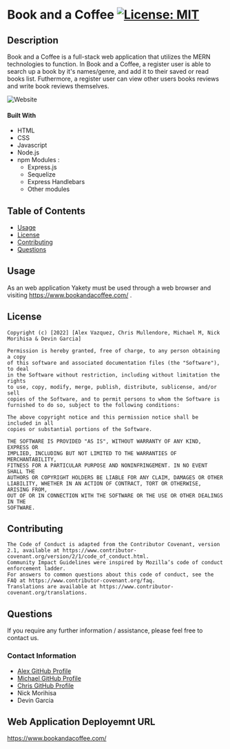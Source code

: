# Book and a Coffee [![License: MIT](https://img.shields.io/badge/License-MIT-yellow.svg)](https://opensource.org/licenses/MIT)

## Description

Book and a Coffee is a full-stack web application that utilizes the MERN technologies to function. In Book and a Coffee, a register user is able to search up a book by it's names/genre, and add it to their saved or read books list. Futhermore, a register user can view other users books reviews and write book reviews themselves. 

![Website](https://user-images.githubusercontent.com/97632228/182742646-5811f53a-133a-4eab-b30a-769645be0ec9.png)

#### Built With
* HTML
* CSS
* Javascript
* Node.js
* npm Modules :
    * Express.js
    * Sequelize
    * Express Handlebars
    * Other modules

## Table of Contents

* [Usage](#usage)
* [License](#license)
* [Contributing](#contributing)
* [Questions](#questions)
 
## Usage

 As an web application Yakety must be used through a web browser and visiting https://www.bookandacoffee.com/ .

## License

    Copyright (c) [2022] [Alex Vazquez, Chris Mullendore, Michael M, Nick Morihisa & Devin Garcia]

    Permission is hereby granted, free of charge, to any person obtaining a copy
    of this software and associated documentation files (the "Software"), to deal
    in the Software without restriction, including without limitation the rights
    to use, copy, modify, merge, publish, distribute, sublicense, and/or sell
    copies of the Software, and to permit persons to whom the Software is
    furnished to do so, subject to the following conditions:

    The above copyright notice and this permission notice shall be included in all
    copies or substantial portions of the Software.

    THE SOFTWARE IS PROVIDED "AS IS", WITHOUT WARRANTY OF ANY KIND, EXPRESS OR
    IMPLIED, INCLUDING BUT NOT LIMITED TO THE WARRANTIES OF MERCHANTABILITY,
    FITNESS FOR A PARTICULAR PURPOSE AND NONINFRINGEMENT. IN NO EVENT SHALL THE
    AUTHORS OR COPYRIGHT HOLDERS BE LIABLE FOR ANY CLAIM, DAMAGES OR OTHER
    LIABILITY, WHETHER IN AN ACTION OF CONTRACT, TORT OR OTHERWISE, ARISING FROM,
    OUT OF OR IN CONNECTION WITH THE SOFTWARE OR THE USE OR OTHER DEALINGS IN THE
    SOFTWARE.
    

## Contributing

    The Code of Conduct is adapted from the Contributor Covenant, version 2.1, available at https://www.contributor-covenant.org/version/2/1/code_of_conduct.html.
    Community Impact Guidelines were inspired by Mozilla’s code of conduct enforcement ladder.
    For answers to common questions about this code of conduct, see the FAQ at https://www.contributor-covenant.org/faq. 
    Translations are available at https://www.contributor-covenant.org/translations.    
    

## Questions

If you require any further information / assistance, please feel free to contact us.

### Contact Information

* [Alex GitHub Profile](https://github.com/avazque008)
* [Michael GitHub Profile](https://github.com/michaelmikelic)
* [Chris GitHub Profile](https://github.com/cmullendore)
* Nick Morihisa
* Devin Garcia

## Web Application Deployemnt URL

https://www.bookandacoffee.com/

